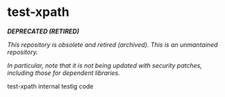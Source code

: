 # test-xpath

***DEPRECATED (RETIRED)***

*This repository is obsolete and retired (archived). This is an unmantained repository.*

*In particular, note that it is not being updated with security patches, including those for dependent libraries.*

test-xpath internal testig code
